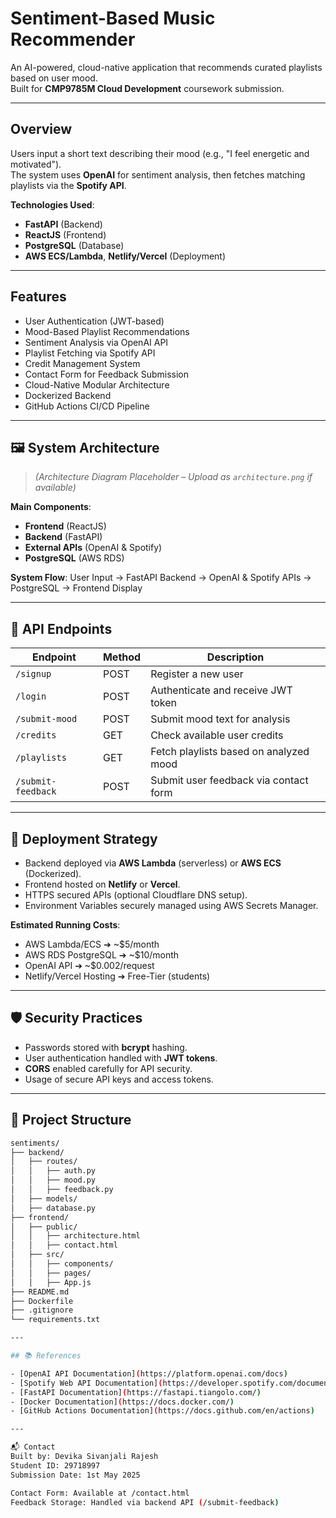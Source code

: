 # Sentiment-Based Music Recommender

An AI-powered, cloud-native application that recommends curated playlists based on user mood.  
Built for **CMP9785M Cloud Development** coursework submission.

---

## Overview

Users input a short text describing their mood (e.g., "I feel energetic and motivated").  
The system uses **OpenAI** for sentiment analysis, then fetches matching playlists via the **Spotify API**.

**Technologies Used**:
- **FastAPI** (Backend)
- **ReactJS** (Frontend)
- **PostgreSQL** (Database)
- **AWS ECS/Lambda**, **Netlify/Vercel** (Deployment)

---

## Features

- User Authentication (JWT-based)
- Mood-Based Playlist Recommendations
- Sentiment Analysis via OpenAI API
- Playlist Fetching via Spotify API
- Credit Management System
- Contact Form for Feedback Submission
- Cloud-Native Modular Architecture
- Dockerized Backend
- GitHub Actions CI/CD Pipeline

---

## 🖼️ System Architecture

> *(Architecture Diagram Placeholder – Upload as `architecture.png` if available)*

**Main Components**:
- **Frontend** (ReactJS)
- **Backend** (FastAPI)
- **External APIs** (OpenAI & Spotify)
- **PostgreSQL** (AWS RDS)

**System Flow**:
User Input → FastAPI Backend → OpenAI & Spotify APIs → PostgreSQL → Frontend Display


---

## 🔗 API Endpoints

| Endpoint            | Method | Description                            |
|---------------------|--------|----------------------------------------|
| `/signup`           | POST   | Register a new user                    |
| `/login`            | POST   | Authenticate and receive JWT token     |
| `/submit-mood`      | POST   | Submit mood text for analysis          |
| `/credits`          | GET    | Check available user credits           |
| `/playlists`        | GET    | Fetch playlists based on analyzed mood |
| `/submit-feedback`  | POST   | Submit user feedback via contact form  |

---

## 🚀 Deployment Strategy

- Backend deployed via **AWS Lambda** (serverless) or **AWS ECS** (Dockerized).
- Frontend hosted on **Netlify** or **Vercel**.
- HTTPS secured APIs (optional Cloudflare DNS setup).
- Environment Variables securely managed using AWS Secrets Manager.

**Estimated Running Costs**:
- AWS Lambda/ECS ➔ ~$5/month
- AWS RDS PostgreSQL ➔ ~$10/month
- OpenAI API ➔ ~$0.002/request
- Netlify/Vercel Hosting ➔ Free-Tier (students)

---

## 🛡️ Security Practices

- Passwords stored with **bcrypt** hashing.
- User authentication handled with **JWT tokens**.
- **CORS** enabled carefully for API security.
- Usage of secure API keys and access tokens.

---

## 🧩 Project Structure

```bash
sentiments/
├── backend/
│   ├── routes/
│   │   ├── auth.py
│   │   ├── mood.py
│   │   ├── feedback.py
│   ├── models/
│   ├── database.py
├── frontend/
│   ├── public/
│   │   ├── architecture.html
│   │   ├── contact.html
│   ├── src/
│   │   ├── components/
│   │   ├── pages/
│   │   ├── App.js
├── README.md
├── Dockerfile
├── .gitignore
└── requirements.txt

---

## 📚 References

- [OpenAI API Documentation](https://platform.openai.com/docs)
- [Spotify Web API Documentation](https://developer.spotify.com/documentation/web-api/)
- [FastAPI Documentation](https://fastapi.tiangolo.com/)
- [Docker Documentation](https://docs.docker.com/)
- [GitHub Actions Documentation](https://docs.github.com/en/actions)

---

📬 Contact
Built by: Devika Sivanjali Rajesh
Student ID: 29718997
Submission Date: 1st May 2025

Contact Form: Available at /contact.html
Feedback Storage: Handled via backend API (/submit-feedback)